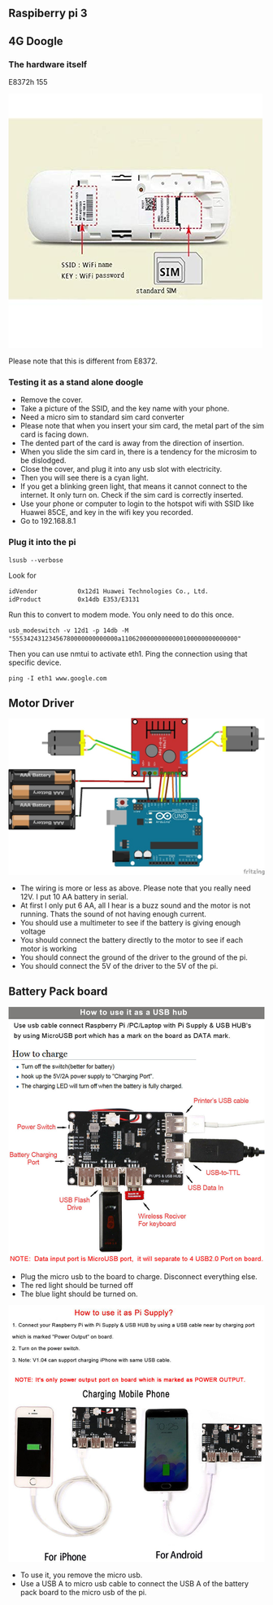 ## Raspiberry pi 3

## 4G Doogle
### The hardware itself

E8372h 155

![E8372h](./E8372h-155.jpg)

Please note that this is different from E8372. 

### Testing it as a stand alone doogle
- Remove the cover. 
- Take a picture of the SSID, and the key name with your phone.
- Need a micro sim to standard sim card converter
- Please note that when you insert your sim card, the metal part of the sim card is facing down.
- The dented part of the card is away from the direction of insertion.
- When you slide the sim card in, there is a tendency for the microsim to be dislodged.
- Close the cover, and plug it into any usb slot with electricity.
- Then you will see there is a cyan light. 
- If you get a blinking green light, that means it cannot connect to the internet. It only turn on. Check if the sim card is correctly inserted.
- Use your phone or computer to login to the hotspot wifi with SSID like Huawei 85CE, and key in the wifi key you recorded.
- Go to 192.168.8.1

### Plug it into the pi
```
lsusb --verbose
```
Look for 
```
idVendor           0x12d1 Huawei Technologies Co., Ltd.
idProduct          0x14db E353/E3131
```
Run this to convert to modem mode. You only need to do this once.
```
usb_modeswitch -v 12d1 -p 14db -M "55534243123456780000000000000a11062000000000000100000000000000"
```
Then you can use nmtui to activate eth1. Ping the connection using that specific device.
```
ping -I eth1 www.google.com
```

## Motor Driver 
![L298N](./L298N.jpg)
- The wiring is more or less as above. Please note that you really need 12V. I put 10 AA battery in serial. 
- At first I only put 6 AA, all I hear is a buzz sound and the motor is not running. Thats the sound of not having enough current.
- You should use a multimeter to see if the battery is giving enough voltage
- You should connect the battery directly to the motor to see if each motor is working
- You should connect the ground of the driver to the ground of the pi. 
- You should connect the 5V of the driver to the 5V of the pi.

## Battery Pack board
![Battery Board Charge](./batteryboard-charge.jpg)
- Plug the micro usb to the board to charge. Disconnect everything else.
- The red light should be turned off
- The blue light should be turned on.

![Battery Board Use](./batteryboard-use.jpg)
- To use it, you remove the micro usb.
- Use a USB A to micro usb cable to connect the USB A of the battery pack board to the micro usb of the pi.
